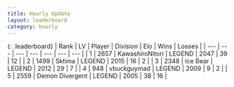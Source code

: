 ```yaml
---
title: Hourly Update
layout: leaderboard
category: hourly
---
```


{: .leaderboard}
| Rank | LV | Player | Division | Elo | Wins | Losses |
| --- | --- | --- | --- | --- | --- | --- |
| <span data-change="0">1</span> | 2657 | <span title="ID: 164871">KawashiroNitori</span> | LEGEND | <span data-change="0">2047</span> | <span data-change="0">39</span> | <span data-change="0">12</span> |
| <span data-change="0">2</span> | 1499 | <span title="ID: 353063">Sktima</span> | LEGEND | <span data-change="0">2015</span> | <span data-change="0">16</span> | <span data-change="0">2</span> |
| <span data-change="0">3</span> | 2348 | <span title="ID: 417840">Ice Bear</span> | LEGEND | <span data-change="0">2012</span> | <span data-change="0">29</span> | <span data-change="0">7</span> |
| <span data-change="0">4</span> | 948 | <span title="ID: 418052">vbuckguymad</span> | LEGEND | <span data-change="0">2009</span> | <span data-change="0">9</span> | <span data-change="0">2</span> |
| <span data-change="0">5</span> | 2559 | <span title="ID: 370081">Demon Divergent</span> | LEGEND | <span data-change="0">2005</span> | <span data-change="0">38</span> | <span data-change="0">16</span> |